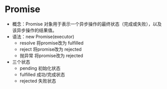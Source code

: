 # Promise
* 概念：Promise 对象用于表示一个异步操作的最终状态（完成或失败），以及该异步操作的结果值。
* 语法：new Promise(executor)
  * resolve 将promise改为 fulfilled
  * reject 将promise改为 rejected
  * 抛异常 将promise改为 rejected
* 三个状态
  * pending 初始化状态
  * fulfilled 成功/完成状态
  * rejected 失败状态
	

